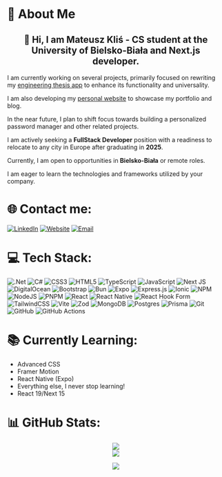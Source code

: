 # 💫 About Me

<div align="center">

## 👋 Hi, I am **Mateusz Kliś** - CS student at the University of Bielsko-Biała and Next.js developer.

</div>

I am currently working on several projects, primarily focused on rewriting my [engineering thesis app](https://github.com/klisiubb/event-app) to enhance its functionality and universality.

I am also developing my [personal website](https://github.com/klisiubb/portfolio) to showcase my portfolio and blog.

In the near future, I plan to shift focus towards building a personalized password manager and other related projects.

I am actively seeking a **FullStack Developer** position with a readiness to relocate to any city in Europe after graduating in **2025**.

Currently, I am open to opportunities in **Bielsko-Biała** or remote roles.

I am eager to learn the technologies and frameworks utilized by your company.

# 🌐 Contact me:

[![LinkedIn](https://img.shields.io/badge/LinkedIn-%230072C6.svg?style=for-the-badge&logo=linkedin&logoColor=white)](https://linkedin.com/in/klisiubb) 
[![Website](https://img.shields.io/badge/Website-%23000000.svg?style=for-the-badge&logo=web&logoColor=white)](https://klisiu.me) 
[![Email](https://img.shields.io/badge/Outlook-%230072C6.svg?style=for-the-badge&logo=microsoft-outlook&logoColor=white)](mailto:klismateusz@outlook.com)

# 💻 Tech Stack:
![.Net](https://img.shields.io/badge/.NET-5C2D91?style=for-the-badge&logo=.net&logoColor=white)
![C#](https://img.shields.io/badge/c%23-%23239120.svg?style=for-the-badge&logo=csharp&logoColor=white) ![CSS3](https://img.shields.io/badge/css3-%231572B6.svg?style=for-the-badge&logo=css3&logoColor=white) ![HTML5](https://img.shields.io/badge/html5-%23E34F26.svg?style=for-the-badge&logo=html5&logoColor=white) ![TypeScript](https://img.shields.io/badge/typescript-%23007ACC.svg?style=for-the-badge&logo=typescript&logoColor=white) ![JavaScript](https://img.shields.io/badge/javascript-%23323330.svg?style=for-the-badge&logo=javascript&logoColor=%23F7DF1E) ![Next JS](https://img.shields.io/badge/Next-black?style=for-the-badge&logo=next.js&logoColor=white) ![DigitalOcean](https://img.shields.io/badge/DigitalOcean-%230167ff.svg?style=for-the-badge&logo=digitalOcean&logoColor=white) ![Bootstrap](https://img.shields.io/badge/bootstrap-%238511FA.svg?style=for-the-badge&logo=bootstrap&logoColor=white) ![Bun](https://img.shields.io/badge/Bun-%23000000.svg?style=for-the-badge&logo=bun&logoColor=white) ![Expo](https://img.shields.io/badge/expo-1C1E24?style=for-the-badge&logo=expo&logoColor=#D04A37) ![Express.js](https://img.shields.io/badge/express.js-%23404d59.svg?style=for-the-badge&logo=express&logoColor=%2361DAFB) ![Ionic](https://img.shields.io/badge/Ionic-%233880FF.svg?style=for-the-badge&logo=Ionic&logoColor=white) ![NPM](https://img.shields.io/badge/NPM-%23CB3837.svg?style=for-the-badge&logo=npm&logoColor=white) ![NodeJS](https://img.shields.io/badge/node.js-6DA55F?style=for-the-badge&logo=node.js&logoColor=white) ![PNPM](https://img.shields.io/badge/pnpm-%234a4a4a.svg?style=for-the-badge&logo=pnpm&logoColor=f69220) ![React](https://img.shields.io/badge/react-%2320232a.svg?style=for-the-badge&logo=react&logoColor=%2361DAFB) ![React Native](https://img.shields.io/badge/react_native-%2320232a.svg?style=for-the-badge&logo=react&logoColor=%2361DAFB) ![React Hook Form](https://img.shields.io/badge/React%20Hook%20Form-%23EC5990.svg?style=for-the-badge&logo=reacthookform&logoColor=white) ![TailwindCSS](https://img.shields.io/badge/tailwindcss-%2338B2AC.svg?style=for-the-badge&logo=tailwind-css&logoColor=white) ![Vite](https://img.shields.io/badge/vite-%23646CFF.svg?style=for-the-badge&logo=vite&logoColor=white) ![Zod](https://img.shields.io/badge/zod-%233068b7.svg?style=for-the-badge&logo=zod&logoColor=white) ![MongoDB](https://img.shields.io/badge/MongoDB-%234ea94b.svg?style=for-the-badge&logo=mongodb&logoColor=white) ![Postgres](https://img.shields.io/badge/postgres-%23316192.svg?style=for-the-badge&logo=postgresql&logoColor=white) ![Prisma](https://img.shields.io/badge/Prisma-3982CE?style=for-the-badge&logo=Prisma&logoColor=white) ![Git](https://img.shields.io/badge/git-%23F05033.svg?style=for-the-badge&logo=git&logoColor=white) ![GitHub](https://img.shields.io/badge/github-%23121011.svg?style=for-the-badge&logo=github&logoColor=white) ![GitHub Actions](https://img.shields.io/badge/github%20actions-%232671E5.svg?style=for-the-badge&logo=githubactions&logoColor=white)

# 📚 Currently Learning:

- Advanced CSS
- Framer Motion
- React Native (Expo)
- Everything else, I never stop learning!
- React 19/Next 15

# 📊 GitHub Stats:
<div align="center">
  
![](https://github-readme-streak-stats.herokuapp.com/?user=klisiubb&theme=dark&hide_border=false)<br/>
![](https://github-readme-stats.vercel.app/api/top-langs/?username=klisiubb&theme=dark&hide_border=false&include_all_commits=true&count_private=true&layout=compact)


[![](https://visitcount.itsvg.in/api?id=klisiubb&icon=2&color=1)](https://visitcount.itsvg.in)
</div>
